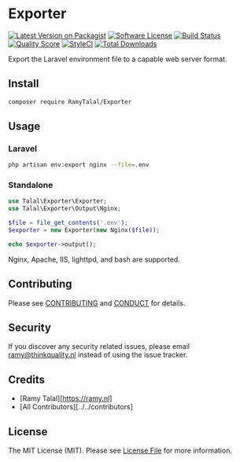 # Exporter

[![Latest Version on Packagist](https://img.shields.io/packagist/v/RamyTalal/Exporter.svg?style=flat-square)](https://packagist.org/packages/RamyTalal/Exporter)
[![Software License](https://img.shields.io/badge/license-MIT-brightgreen.svg?style=flat-square)](LICENSE.md)
[![Build Status](https://img.shields.io/travis/RamyTalal/Exporter/master.svg?style=flat-square)](https://travis-ci.org/RamyTalal/Exporter)
[![Quality Score](https://img.shields.io/scrutinizer/g/RamyTalal/Exporter.svg?style=flat-square)](https://scrutinizer-ci.com/g/RamyTalal/Exporter)
[![StyleCI](https://styleci.io/repos/54327422/shield?branch=master)](https://styleci.io/repos/80513668)
[![Total Downloads](https://img.shields.io/packagist/dt/RamyTalal/Exporter.svg?style=flat-square)](https://packagist.org/packages/RamyTalal/Exporter)

Export the Laravel environment file to a capable web server format.

## Install

``` bash
composer require RamyTalal/Exporter
```

## Usage

### Laravel

``` bash
php artisan env:export nginx --file=.env
```

### Standalone

``` php
use Talal\Exporter\Exporter;
use Talal\Exporter\Output\Nginx;

$file = file_get_contents('.env');
$exporter = new Exporter(new Nginx($file));

echo $exporter->output();
```

Nginx, Apache, IIS, lighttpd, and bash are supported.


## Contributing

Please see [CONTRIBUTING](CONTRIBUTING.md) and [CONDUCT](CONDUCT.md) for details.

## Security

If you discover any security related issues, please email ramy@thinkquality.nl instead of using the issue tracker.

## Credits

- [Ramy Talal][https://ramy.nl]
- [All Contributors][../../contributors]

## License

The MIT License (MIT). Please see [License File](LICENSE.md) for more information.

